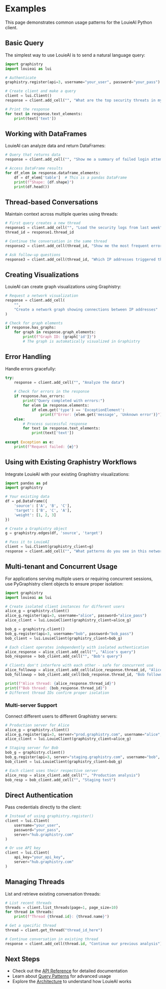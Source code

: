 # Examples

This page demonstrates common usage patterns for the LouieAI Python client.

## Basic Query

The simplest way to use LouieAI is to send a natural language query:

```python
import graphistry
import louieai as lui

# Authenticate
graphistry.register(api=3, username="your_user", password="your_pass")

# Create client and make a query
client = lui.Client()
response = client.add_cell("", "What are the top security threats in my data?")

# Print the response
for text in response.text_elements:
    print(text['text'])
```

## Working with DataFrames

LouieAI can analyze data and return DataFrames:

```python
# Query that returns data
response = client.add_cell("", "Show me a summary of failed login attempts by country")

# Access DataFrame results
for df_elem in response.dataframe_elements:
    df = df_elem['table']  # This is a pandas DataFrame
    print(f"Shape: {df.shape}")
    print(df.head())
```

## Thread-based Conversations

Maintain context across multiple queries using threads:

```python
# First query creates a new thread
response1 = client.add_cell("", "Load the security logs from last week")
thread_id = response1.thread_id

# Continue the conversation in the same thread
response2 = client.add_cell(thread_id, "Show me the most frequent error codes")

# Ask follow-up questions
response3 = client.add_cell(thread_id, "Which IP addresses triggered these errors?")
```

## Creating Visualizations

LouieAI can create graph visualizations using Graphistry:

```python
# Request a network visualization
response = client.add_cell(
    "", 
    "Create a network graph showing connections between IP addresses"
)

# Check for graph elements
if response.has_graphs:
    for graph in response.graph_elements:
        print(f"Graph ID: {graph['id']}")
        # The graph is automatically visualized in Graphistry
```

## Error Handling

Handle errors gracefully:

```python
try:
    response = client.add_cell("", "Analyze the data")
    
    # Check for errors in the response
    if response.has_errors:
        print("Query completed with errors:")
        for elem in response.elements:
            if elem.get('type') == 'ExceptionElement':
                print(f"Error: {elem.get('message', 'Unknown error')}")
    else:
        # Process successful response
        for text in response.text_elements:
            print(text['text'])
            
except Exception as e:
    print(f"Request failed: {e}")
```

## Using with Existing Graphistry Workflows

Integrate LouieAI with your existing Graphistry visualizations:

```python
import pandas as pd
import graphistry

# Your existing data
df = pd.DataFrame({
    'source': ['A', 'B', 'C'],
    'target': ['B', 'C', 'A'],
    'weight': [1, 2, 3]
})

# Create a Graphistry object
g = graphistry.edges(df, 'source', 'target')

# Pass it to LouieAI
client = lui.Client(graphistry_client=g)
response = client.add_cell("", "What patterns do you see in this network?")
```

## Multi-tenant and Concurrent Usage

For applications serving multiple users or requiring concurrent sessions, use PyGraphistry client objects to ensure proper isolation:

```python
import graphistry
import louieai as lui

# Create isolated client instances for different users
alice_g = graphistry.client()
alice_g.register(api=3, username="alice", password="alice_pass")
alice_client = lui.LouieClient(graphistry_client=alice_g)

bob_g = graphistry.client()
bob_g.register(api=3, username="bob", password="bob_pass") 
bob_client = lui.LouieClient(graphistry_client=bob_g)

# Each client operates independently with isolated authentication
alice_response = alice_client.add_cell("", "Alice's query")
bob_response = bob_client.add_cell("", "Bob's query")

# Clients don't interfere with each other - safe for concurrent use
alice_followup = alice_client.add_cell(alice_response.thread_id, "Alice followup")
bob_followup = bob_client.add_cell(bob_response.thread_id, "Bob followup")

print(f"Alice thread: {alice_response.thread_id}")
print(f"Bob thread: {bob_response.thread_id}")
# Different thread IDs confirm proper isolation
```

### Multi-server Support

Connect different users to different Graphistry servers:

```python
# Production server for Alice
alice_g = graphistry.client()
alice_g.register(api=3, server="prod.graphistry.com", username="alice", password="pw")
alice_client = lui.LouieClient(graphistry_client=alice_g)

# Staging server for Bob
bob_g = graphistry.client()  
bob_g.register(api=3, server="staging.graphistry.com", username="bob", password="pw")
bob_client = lui.LouieClient(graphistry_client=bob_g)

# Each client uses their respective server
alice_resp = alice_client.add_cell("", "Production analysis")
bob_resp = bob_client.add_cell("", "Staging test")
```

## Direct Authentication

Pass credentials directly to the client:

```python
# Instead of using graphistry.register()
client = lui.Client(
    username="your_user",
    password="your_pass",
    server="hub.graphistry.com"
)

# Or use API key
client = lui.Client(
    api_key="your_api_key",
    server="hub.graphistry.com"
)
```

## Managing Threads

List and retrieve existing conversation threads:

```python
# List recent threads
threads = client.list_threads(page=1, page_size=10)
for thread in threads:
    print(f"Thread {thread.id}: {thread.name}")

# Get a specific thread
thread = client.get_thread("thread_id_here")

# Continue conversation in existing thread
response = client.add_cell(thread.id, "Continue our previous analysis")
```

## Next Steps

- Check out the [API Reference](api/index.md) for detailed documentation
- Learn about [Query Patterns](query-patterns.md) for advanced usage
- Explore the [Architecture](architecture.md) to understand how LouieAI works
